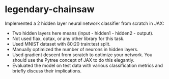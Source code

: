 # legendary-chainsaw

Implemented a 2 hidden layer neural network classifier from scratch in JAX:

- Two hidden layers here means (input - hidden1 - hidden2 - output).
- Not used flax, optax, or any other library for this task.
- Used MNIST dataset with 80:20 train:test split.
- Manually optimized the number of neurons in hidden layers.
- Used gradient descent from scratch to optimize your network. You should use the Pytree concept of JAX to do this elegantly.
- Evaluated the model on test data with various classification metrics and briefly discuss their implications.
